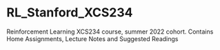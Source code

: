 # RL_Stanford_XCS234
Reinforcement Learning XCS234 course, summer 2022 cohort. Contains Home Assignments, Lecture Notes and Suggested Readings
